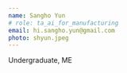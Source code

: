 ```yaml
---
name: Sangho Yun
# role: ta_ai_for_manufacturing
email: hi.sangho.yun@gmail.com
photo: shyun.jpeg
---
```

Undergraduate, ME
